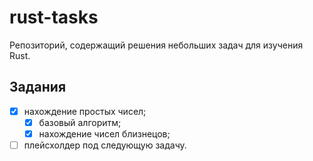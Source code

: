 # rust-tasks
Репозиторий, содержащий решения небольших задач для изучения Rust.

## Задания
- [x] нахождение простых чисел;
  - [x] базовый алгоритм;
  - [x] нахождение чисел близнецов;
- [ ] плейсхолдер под следующую задачу.
